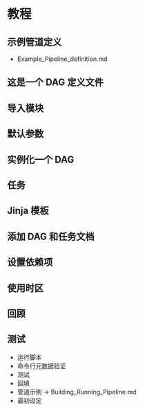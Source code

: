 # 教程
## 示例管道定义
* Example_Pipeline_definition.md
## 这是一个 DAG 定义文件
## 导入模块
## 默认参数
## 实例化一个 DAG
## 任务
## Jinja 模板
## 添加 DAG 和任务文档
## 设置依赖项
## 使用时区
## 回顾
## 测试
* 运行脚本
* 命令行元数据验证
* 测试
* 回填
* 管道示例 -> Building_Running_Pipeline.md
* 最初设定
